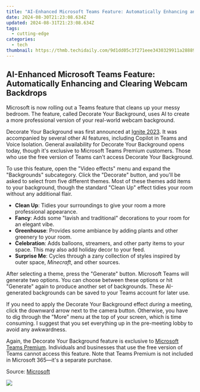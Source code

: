 ```yaml
---
title: "AI-Enhanced Microsoft Teams Feature: Automatically Enhancing and Clearing Webcam Backdrops"
date: 2024-08-30T21:23:08.634Z
updated: 2024-08-31T21:23:08.634Z
tags:
  - cutting-edge
categories:
  - tech
thumbnail: https://thmb.techidaily.com/9d1dd05c3f271eee3430329911a28889fe06673bc3d54592907c037975387dd6.jpg
---
```


## AI-Enhanced Microsoft Teams Feature: Automatically Enhancing and Clearing Webcam Backdrops

Microsoft is now rolling out a Teams feature that cleans up your messy bedroom. The feature, called Decorate Your Background, uses AI to create a more professional version of your real-world webcam background.

 Decorate Your Background was first announced at [Ignite 2023](https://techcommunity.microsoft.com/t5/microsoft-teams-blog/what-s-new-in-microsoft-teams-microsoft-ignite-2023/ba-p/3976670). It was accompanied by several other AI features, including Copilot in Teams and Voice Isolation. General availability for Decorate Your Background opens today, though it's exclusive to Microsoft Teams Premium customers. Those who use the free version of Teams can't access Decorate Your Background.

 To use this feature, open the "Video effects" menu and expand the "Backgrounds" subcategory. Click the "Decorate" button, and you'll be asked to select from five different themes. Most of these themes add items to your background, though the standard "Clean Up" effect tidies your room without any additional flair.

* **Clean Up**: Tidies your surroundings to give your room a more professional appearance.
* **Fancy**: Adds some "lavish and traditional" decorations to your room for an elegant vibe.
* **Greenhouse**: Provides some ambiance by adding plants and other greenery to your room.
* **Celebration**: Adds balloons, streamers, and other party items to your space. This may also add holiday decor to your feed.
* **Surprise Me**: Cycles through a zany collection of styles inspired by outer space, _Minecraft_, and other sources.

 After selecting a theme, press the "Generate" button. Microsoft Teams will generate two options. You can choose between these options or hit "Generate" again to produce another set of backgrounds. These AI-generated backgrounds can be saved to your Teams account for later use.

 If you need to apply the Decorate Your Background effect _during_ a meeting, click the downward arrow next to the camera button. Otherwise, you have to dig through the "More" menu at the top of your screen, which is time consuming. I suggest that you set everything up in the pre-meeting lobby to avoid any awkwardness.

 Again, the Decorate Your Background feature is exclusive to [Microsoft Teams Premium](https://www.microsoft.com/en-us/microsoft-teams/premium). Individuals and businesses that use the free version of Teams cannot access this feature. Note that Teams Premium is not included in Microsoft 365—it's a separate purchase.

 Source: [Microsoft](https://techcommunity.microsoft.com/t5/microsoft-teams-blog/decorate-your-background-in-microsoft-teams-premium-now/ba-p/4042705)

<ins class="adsbygoogle"
     style="display:block"
     data-ad-format="autorelaxed"
     data-ad-client="ca-pub-7571918770474297"
     data-ad-slot="1223367746"></ins>



<ins class="adsbygoogle"
     style="display:block"
     data-ad-client="ca-pub-7571918770474297"
     data-ad-slot="8358498916"
     data-ad-format="auto"
     data-full-width-responsive="true"></ins>



<!-- affiliate ads begin -->
<a href="https://secure.2checkout.com/order/checkout.php?PRODS=37100474&QTY=1&AFFILIATE=108875&CART=1"><img src="https://awario.com/images/pages/index/img-platform-ui-1280@1x.avif" border="0"></a>
<!-- affiliate ads end -->